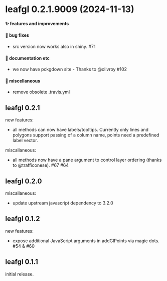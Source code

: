 # leafgl 0.2.1.9009 (2024-11-13)

#### ✨ features and improvements

#### 🐛 bug fixes

  * src version now works also in shiny. #71

#### 💬 documentation etc

  * we now have pckgdown site - Thanks to @olivroy #102

#### 🍬 miscellaneous

  * remove obsolete .travis.yml


## leafgl 0.2.1

new features:

  * all methods can now have labels/tooltips. Currently only lines and polygons support passing of a column name, points need a predefined label vector.

miscallaneous:

  * all methods now have a pane argument to control layer ordering (thanks to @trafficonese). #67 #64
  
## leafgl 0.2.0

miscallaneous:

  * update upstream javascript dependency to 3.2.0

## leafgl 0.1.2

new features:

  * expose additional JavaScript arguments in addGlPoints via magic dots. #54 & #60


## leafgl 0.1.1

initial release.
